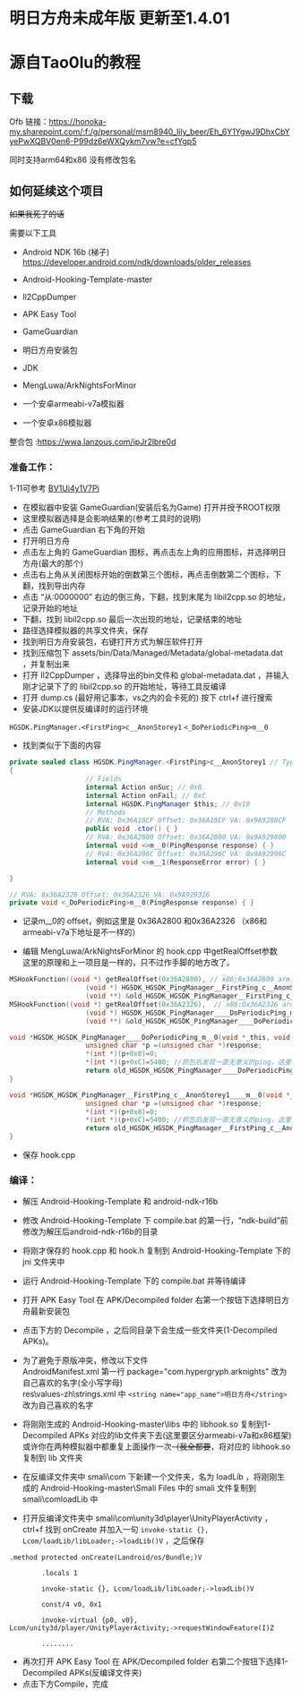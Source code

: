 # 明日方舟未成年版 更新至1.4.01
# 源自Tao0lu的教程

## 下载
Ofb
链接：https://honoka-my.sharepoint.com/:f:/g/personal/msm8940_lily_beer/Eh_6Y1YgwJ9DhxCbYyePwXQBV0en6-P99dz6eWXQykm7vw?e=cfYgp5

同时支持arm64和x86
没有修改包名
## 如何延续这个项目
~~如果我死了的话~~

需要以下工具

* Android NDK 16b (梯子)<br>https://developer.android.com/ndk/downloads/older_releases

* Android-Hooking-Template-master

* Il2CppDumper

* APK Easy Tool

* GameGuardian

* 明日方舟安装包

* JDK
* MengLuwa/ArkNightsForMinor

* 一个安卓armeabi-v7a模拟器

* 一个安卓x86模拟器

整合包 :https://wwa.lanzous.com/ipJr2lbre0d


### 准备工作：

1-11可参考 [BV1Ui4y1V7Pi](https://www.bilibili.com/video/BV1Ui4y1V7Pi)
- 在模拟器中安装 GameGuardian(安装后名为Game) 打开并授予ROOT权限
- 这里模拟器选择是会影响结果的(参考工具时的说明)
- 点击 GameGuardian 右下角的开始
- 打开明日方舟
- 点击左上角的 GameGuardian 图标，再点击左上角的应用图标，并选择明日方舟(最大的那个)
- 点击右上角从关闭图标开始的倒数第三个图标，再点击倒数第二个图标，下翻，找到导出内存
- 点击 “从:0000000” 右边的倒三角，下翻，找到末尾为 libil2cpp.so 的地址，记录开始的地址
- 下翻，找到 libil2cpp.so 最后一次出现的地址，记录结束的地址
- 路径选择模拟器的共享文件夹，保存
- 找到明日方舟安装包，右键打开方式为解压软件打开
- 找到压缩包下 assets/bin/Data/Managed/Metadata/global-metadata.dat ，并复制出来
- 打开 Il2CppDumper ，选择导出的bin文件和 global-metadata.dat ，并输入刚才记录下了的 libil2cpp.so 的开始地址，等待工具反编译
- 打开 dump.cs (最好用记事本，vs之内的会卡死的) 按下 ctrl+f 进行搜索
- 安装JDK以提供反编译时的运行环境

`HGSDK.PingManager.<FirstPing>c__AnonStorey1`
`<_DoPeriodicPing>m__0`
- 找到类似于下面的内容

```csharp
private sealed class HGSDK.PingManager.<FirstPing>c__AnonStorey1 // TypeDefIndex: 14827
{
                   // Fields
                   internal Action onSuc; // 0x8
                   internal Action onFail; // 0xC
                   internal HGSDK.PingManager $this; // 0x10
                   // Methods
                   // RVA: 0x36A18CF Offset: 0x36A18CF VA: 0x9A9288CF
                   public void .ctor() { }
                   // RVA: 0x36A2800 Offset: 0x36A2800 VA: 0x9A929800
                   internal void <>m__0(PingResponse response) { }
                   // RVA: 0x36A296C Offset: 0x36A296C VA: 0x9A92996C
                   internal void <>m__1(ResponseError error) { }

}
```
```csharp
// RVA: 0x36A2326 Offset: 0x36A2326 VA: 0x9A929326
private void <_DoPeriodicPing>m__0(PingResponse response) { }
```

- 记录m__0的 offset，例如这里是 0x36A2800 和0x36A2326 （x86和armeabi-v7a下地址是不一样的）

- 编辑 MengLuwa/ArkNightsForMinor 的  hook.cpp 中getRealOffset参数 <br>这里的原理和上一项目是一样的，只不过作手脚的地方改了。

```cpp
MSHookFunction((void *) getRealOffset(0x36A2800), // x86:0x36A2800 arm:0x395ADF0
                   (void *) HGSDK_HGSDK_PingManager__FirstPing_c__AnonStorey1____m__0,
                   (void **) &old_HGSDK_HGSDK_PingManager__FirstPing_c__AnonStorey1____m__0);
MSHookFunction((void *) getRealOffset(0x36A2326),  // x86:0x36A2326 arm:0x395A814
                   (void *) HGSDK_HGSDK_PingManager____DoPeriodicPing_m__0,
                   (void **) &old_HGSDK_HGSDK_PingManager____DoPeriodicPing_m__0);
```
```cpp
void *HGSDK_HGSDK_PingManager____DoPeriodicPing_m__0(void *_this, void *response){
                   unsigned char *p =(unsigned char *)response;
                   *(int *)(p+0x8)=0;
                   *(int *)(p+0xC)=5400; //抓包后发现一直无意义的ping，这里改一下ping间隙。
                   return old_HGSDK_HGSDK_PingManager____DoPeriodicPing_m__0(_this,response);
}
```
```cpp
void *HGSDK_HGSDK_PingManager__FirstPing_c__AnonStorey1____m__0(void *_this, void *response){
                   unsigned char *p =(unsigned char *)response;
                   *(int *)(p+0x8)=0;
                   *(int *)(p+0xC)=5400; //抓包后发现一直无意义的ping，这里改一下ping间隙。
                   return old_HGSDK_HGSDK_PingManager__FirstPing_c__AnonStorey1____m__0(_this,response);
}
```

- 保存 hook.cpp

### 编译：

- 解压 Android-Hooking-Template 和 android-ndk-r16b
- 修改 Android-Hooking-Template 下 compile.bat 的第一行，“ndk-build”前修改为解压后android-ndk-r16b的目录
- 将刚才保存的 hook.cpp 和 hook.h 复制到 Android-Hooking-Template 下的 jni 文件夹中
- 运行 Android-Hooking-Template 下的 compile.bat  并等待编译
- 打开 APK Easy Tool 在 APK/Decompiled folder 右第一个按钮下选择明日方舟最新安装包
- 点击下方的 Decompile ，之后同目录下会生成一些文件夹(1-Decompiled APKs)。
- 为了避免于原版冲突，修改以下文件<br>AndroidManifest.xml 第一行 package="com.hypergryph.arknights" 改为自己喜欢的名字(全小写字母)<br>res\values-zh\strings.xml 中 `<string name="app_name">明日方舟</string>`改为自己喜欢的名字
- 将刚刚生成的 Android-Hooking-master\libs 中的 libhook.so 复制到1-Decompiled APKs 对应的lib文件夹下去(这里要区分armeabi-v7a和x86框架) 或许你在两种模拟器中都重复上面操作一次~~（我全都要~~，将对应的 libhook.so 复制到 lib 文件夹

- 在反编译文件夹中 smali\com 下新建一个文件夹，名为 loadLib ，将刚刚生成的 Android-Hooking-master\Smali Files 中的 smali 文件复制到 smali\comloadLib 中
- 打开反编译文件夹中 smali\com\unity3d\player\UnityPlayerActivity ，ctrl+f 找到 onCreate 并加入一句 `invoke-static {}, Lcom/loadLib/libLoader;->loadLib()V` ，之后保存

```
.method protected onCreate(Landroid/os/Bundle;)V

        .locals 1

        invoke-static {}, Lcom/loadLib/libLoader;->loadLib()V

        const/4 v0, 0x1

        invoke-virtual {p0, v0}, Lcom/unity3d/player/UnityPlayerActivity;->requestWindowFeature(I)Z

        ........
```
- 再次打开 APK Easy Tool 在 APK/Decompiled folder 右第二个按钮下选择1-Decompiled APKs(反编译文件夹)
- 点击下方Compile，完成
